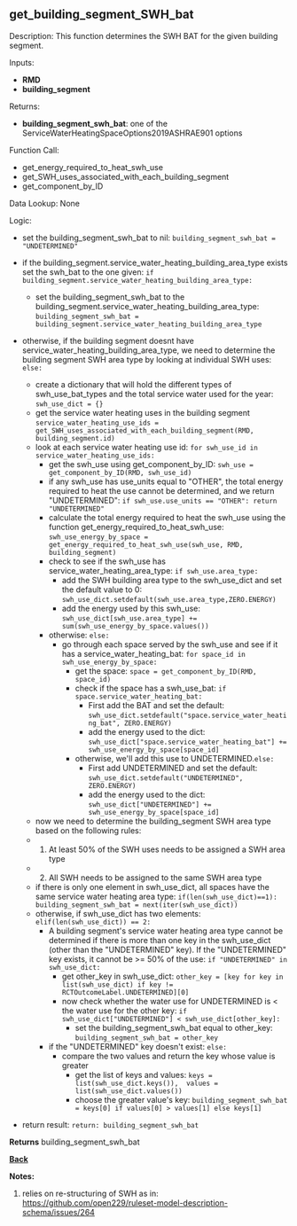 ## get_building_segment_SWH_bat

Description: This function determines the SWH BAT for the given building segment.

Inputs:
- **RMD**
- **building_segment**

Returns:
- **building_segment_swh_bat**: one of the ServiceWaterHeatingSpaceOptions2019ASHRAE901 options

Function Call:

- get_energy_required_to_heat_swh_use  
- get_SWH_uses_associated_with_each_building_segment    
- get_component_by_ID  

Data Lookup: None

Logic:

- set the building_segment_swh_bat to nil: `building_segment_swh_bat = "UNDETERMINED"`
- if the building_segment.service_water_heating_building_area_type exists set the swh_bat to the one given: `if building_segment.service_water_heating_building_area_type:`
    - set the building_segment_swh_bat to the building_segment.service_water_heating_building_area_type: `building_segment_swh_bat = building_segment.service_water_heating_building_area_type`
- otherwise, if the building segment doesnt have service_water_heating_building_area_type, we need to determine the building segment SWH area type by looking at individual SWH uses: `else:`
    - create a dictionary that will hold the different types of swh_use_bat_types and the total service water used for the year: `swh_use_dict = {}`
    - get the service water heating uses in the building segment `service_water_heating_use_ids = get_SWH_uses_associated_with_each_building_segment(RMD, building_segment.id)`
    - look at each service water heating use id: `for swh_use_id in service_water_heating_use_ids:`
        - get the swh_use using get_component_by_ID: `swh_use = get_component_by_ID(RMD, swh_use_id)`
        - if any swh_use has use_units equal to "OTHER", the total energy required to heat the use cannot be determined, and we return "UNDETERMINED": `if swh_use.use_units == "OTHER": return "UNDETERMINED"`
        - calculate the total energy required to heat the swh_use using the function get_energy_required_to_heat_swh_use: `swh_use_energy_by_space = get_energy_required_to_heat_swh_use(swh_use, RMD, building_segment)`
        - check to see if the swh_use has service_water_heating_area_type: `if swh_use.area_type:`
            - add the SWH building area type to the swh_use_dict and set the default value to 0: `swh_use_dict.setdefault(swh_use.area_type,ZERO.ENERGY)`
            - add the energy used by this swh_use: `swh_use_dict[swh_use.area_type] += sum(swh_use_energy_by_space.values())`
        - otherwise: `else:`
            - go through each space served by the swh_use and see if it has a service_water_heating_bat: `for space_id in swh_use_energy_by_space:`
                - get the space: `space = get_component_by_ID(RMD, space_id)`
                - check if the space has a swh_use_bat: `if space.service_water_heating_bat:`
                    - First add the BAT and set the default: `swh_use_dict.setdefault("space.service_water_heating_bat", ZERO.ENERGY)`
                    - add the energy used to the dict: `swh_use_dict["space.service_water_heating_bat"] += swh_use_energy_by_space[space_id]`
                - otherwise, we'll add this use to UNDETERMINED.`else:`
                    - First add UNDETERMINED and set the default: `swh_use_dict.setdefault("UNDETERMINED", ZERO.ENERGY)`
                    - add the energy used to the dict: `swh_use_dict["UNDETERMINED"] += swh_use_energy_by_space[space_id]`
    - now we need to determine the building_segment SWH area type based on the following rules:
    - 1. At least 50% of the SWH uses needs to be assigned a SWH area type  
    - 2. All SWH needs to be assigned to the same SWH area type  
    - if there is only one element in swh_use_dict, all spaces have the same service water heating area type: `if(len(swh_use_dict)==1): building_segment_swh_bat = next(iter(swh_use_dict))`
    - otherwise, if swh_use_dict has two elements: `elif(len(swh_use_dict)) == 2:`
        - A building segment's service water heating area type cannot be determined if there is more than one key in the swh_use_dict (other than the "UNDETERMINED" key). If the "UNDETERMINED" key exists, it cannot be >= 50% of the use: `if "UNDETERMINED" in swh_use_dict:`
            - get other_key in  swh_use_dict: `other_key = [key for key in list(swh_use_dict) if key != RCTOutcomeLabel.UNDETERMINED][0]`
            - now check whether the water use for UNDETERMINED is < the water use for the other key: `if swh_use_dict["UNDETERMINED"] < swh_use_dict[other_key]:`
                - set the building_segment_swh_bat equal to other_key: `building_segment_swh_bat = other_key`
        - if the "UNDETERMINED" key doesn't exist: `else:`
            - compare the two values and return the key whose value is greater
                - get the list of keys and values: `keys = list(swh_use_dict.keys()),  values = list(swh_use_dict.values())`  
                - choose the greater value's key: `building_segment_swh_bat = keys[0] if values[0] > values[1] else keys[1]`  

- return result: `return: building_segment_swh_bat`


**Returns** building_segment_swh_bat

**[Back](../_toc.md)**

**Notes:**
1. relies on re-structuring of SWH as in: https://github.com/open229/ruleset-model-description-schema/issues/264
